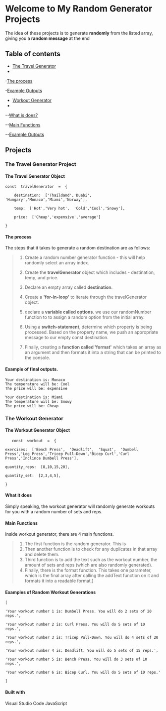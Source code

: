 # Welcome to My Random Generator Projects

The idea of these projects is to generate **randomly** from the listed array, giving you a **random message** at the end
## Table of contents
- [The Travel Generator](#the-travel-generator-project)
- 
-[The process](#the-process)

-[Example Outputs](#example-final-outputs)

- [Workout Generator](#the-workout-generator)
- 
--[What is does?](#what-it-does)
  
--[Main Functions](#main-functions)

--[Example Outputs](#examples-of-random-workout-generations)


## Projects
### The Travel Generator Project
#### The Travel Generator Object

    const  travelGenerator  =  {
    
	    destination:  ['Thaildand','Duabi',  'Hungary','Monaco','Miami','Norway'],
    
	    temp:  ['Hot','Very hot',  'Cold','Cool','Snowy'],
    
	    price:  ['Cheap','expensive','average']
    
    }

#### The process

The steps that it takes to generate a random destination are as follows:
> 1. Create a random number generator function - this will help randomly select an array index.
> 
> 2. Create the **travelGenerator** object which includes - destination, temp, and price.
> 3. Declare an empty array called **destination**.
> 4. Create a **'for-in-loop'** to iterate through the travelGenerator object.
> 5. declare a **variable called options**. we use our randomNumber function to to assign a random option from the initial array. 
> 6. Using a **switch-statement**, determine which property is being processed. Based on the property name, we push an appropriate message to our empty const destination. 
> 7. Finally, creating a **function called 'format'** which takes an array as an argument and then formats it into a string that can be printed to the console. 

#### Example of final outputs. 

    Your destination is: Monaco
    The temperature will be: Cool
    The price will be: expensive
 
    Your destination is: Miami
    The temperature will be: Snowy
    The price will be: Cheap

### The Workout Generator
#### The Workout Generator Object

       const  workout  =  {
    
    exercises:  ['Bench Press',  'Deadlift',  'Squat',  'Dumbell Press','Leg Press','Tricep Pull-Down','Bicep Curl','Curl Press','Inclince Dumbell Press'],
    
    quantity_reps:  [8,10,15,20],
    
    quantity_set:  [2,3,4,5],
    
    }

 



#### What it does
Simply speaking, the workout generator will randomly generate  workouts for you with a random number of sets and reps.

#### Main Functions 
Inside workout generator, there are 4 main functions. 
>1. The first function is the random generator. This is 
>2. Then another function is to check for any duplicates in that array and delete them.
>3. Third function is to add the text such as the workout number, the amount of sets and  reps (which are also randomly generated).
>4. Finally, there is the format function. This takes one parameter, which is the final array after calling the addText function on it and formats it into a readable format.]

#### Examples of Random Workout Generations

    [
    
    'Your workout number 1 is: Dumbell Press. You will do 2 sets of 20 reps.',
    
    'Your workout number 2 is: Curl Press. You will do 5 sets of 10 reps.',
    
    'Your workout number 3 is: Tricep Pull-Down. You will do 4 sets of 20 reps.',
    
    'Your workout number 4 is: Deadlift. You will do 5 sets of 15 reps.',
    
    'Your workout number 5 is: Bench Press. You will do 3 sets of 10 reps.',
    
    'Your workout number 6 is: Bicep Curl. You will do 5 sets of 10 reps.'
    
    ]

#### Built with
Visual Studio Code
JavaScript 
